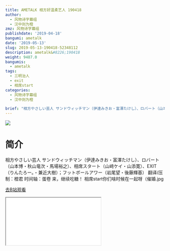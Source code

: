 ```yaml
---
title: AMETALK 相方好温柔艺人 190418
author:
  - 风物诗字幕组
  - 汉中则为橙
zmz: 风物诗字幕组
publishdate: '2019-04-18'
bangumi: ametalk
date: '2019-05-13'
slug: 2019-05-13-190418-52348112
description: ametalk&#8226;190418
weight: 9487.0
bangumis:
  - ametalk
tags:
  - 三明治人
  - exit
  - 相席start
categories:
  - 风物诗字幕组
  - 汉中则为橙

brief: "相方やさしい芸人 サンドウィッチマン（伊達みきお・富澤たけし）、ロバート（山本博・秋山竜次・馬場裕之）、相席スタート（山﨑ケイ・山添寛）、EXIT（りんたろー。・兼近大樹）；フットボールアワー（岩尾望・後藤輝基） 翻译/压制：橙君 时间轴：蛋卷 来，继续吃糖！ 相席start你们啥时候在一起呀（催婚.jpg"
---
```

![](https://i.imgur.com/tVLiBT0.jpg)
# 简介  
相方やさしい芸人
サンドウィッチマン（伊達みきお・富澤たけし）、ロバート（山本博・秋山竜次・馬場裕之）、相席スタート（山﨑ケイ・山添寛）、EXIT（りんたろー。・兼近大樹）；フットボールアワー（岩尾望・後藤輝基）
翻译/压制：橙君 时间轴：蛋卷
来，继续吃糖！
相席start你们啥时候在一起呀（催婚.jpg  

[去B站观看](https://www.bilibili.com/video/av52348112/)
<div class ="resp-container"><iframe class="testiframe" src="//player.bilibili.com/player.html?aid=52348112"", scrolling="no", allowfullscreen="true" > </iframe></div> 

